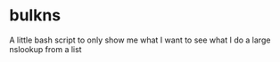 # bulkns
A little bash script to only show me what I want to see what I do a large nslookup from a list
